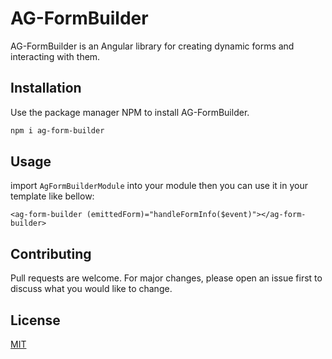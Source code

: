 # AG-FormBuilder

AG-FormBuilder is an Angular library for creating dynamic forms and interacting with them.

## Installation

Use the package manager NPM to install AG-FormBuilder.

```bash
npm i ag-form-builder
```

## Usage


import `AgFormBuilderModule` into your module
then you can use it in your template like bellow:
```
<ag-form-builder (emittedForm)="handleFormInfo($event)"></ag-form-builder>

```

## Contributing
Pull requests are welcome. For major changes, please open an issue first to discuss what you would like to change.


## License
[MIT](https://choosealicense.com/licenses/mit/)
